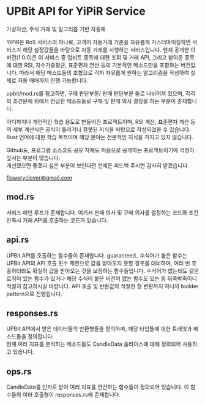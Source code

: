 # UPBit API for YiPiR Service
가상자산, 주식 거래 및 알고리즘 기반 자동매

YiPiR은 RoS 서비스의 하나로, 고객이 자동거래 기준을 자유롭게 커스터마이징하면 서비스가 해당 설정값들을 바탕으로 자동 거래를 시행하는 서비스입니다.
현재 공개한 이 버전(1.0.0)은 이 서비스 중 업비트 종목에 대한 조회 및 거래 API, 그리고 받아온 종목에 대한 RSI, 지수가중평균, 표준편차 연산 등의 기본적인 메소드만을 포함하는 버전입니다. 따라서 해당 메소드들의 조합으로 각자 자유롭게 원하는 알고리즘을 작성하여 실제로 자동 매매까지 진행 가능합니다.

upbit/mod.rs를 참고하면, 구매 판단부분/ 판매 판단부분 둘로 나뉘어져 있으며, 각각의 조건문에 위에서 언급한 메소드들로 구매 및 판매 의사 결정을 하는 부분이 존재합니다.

어디까지나 개인적인 학습 용도로 만들어진 프로젝트이며, RSI 계산, 표준편차 계산 등의 세부 계산식은 공식이 틀리거나 잘못된 지식을 바탕으로 작성되었을 수 있습니다. Rust 언어에 대한 학습 목적이며 해당 분야는 전문적인 지식을 가지고 있지 않습니다.

Github도, 프로그램 소스코드 공유 자체도 처음으로 공개하는 프로젝트이기에 걱정이 앞서는 부분이 많습니다.\
개선했으면 좋겠다 싶은 부분이 보인다면 언제든 피드백 주시면 감사히 받겠습니다.

floweryclover@gmail.com

## mod.rs
서비스 메인 루프가 존재합니다. 여기서 판매 의사 및 구매 의사를 결정하는 코드와 조건 만족시 거래 API를 호출하는 코드가 있습니다.

## api.rs
UPBit API를 호출하는 함수들이 존재합니다. guaranteed_ 수식어가 붙은 함수는 UPBit API의 API 호출 횟수 제한으로 값을 받아오지 못할 경우를 대비하여, 여러 번 호출하더라도 확실히 값을 받아오는 것을 보장하는 함수들입니다.
수식어가 없는데도 같은 로직이 있는 함수가 있거나 해당 수식어 붙은 버전이 없는 함수도 있는 등 뒤죽박죽이니 적절히 참고하시길 바랍니다.
API 호출 및 반환값의 적절한 형 변환까지 하나의 builder pattern으로 진행됩니다.

## responses.rs
UPBit API에서 받은 데이터들의 반환형들을 정의하며, 해당 타입들에 대한 트레잇과 메소드들을 정의합니다.\
현재 여러 지표를 분석하는 메소드들도 CandleData 슬라이스에 대해 정의되어 사용하고 있습니다.

## ops.rs
CandleData를 인자로 받아 여러 지표를 연산하는 함수들이 정의되어 있습니다. 이 함수들의 여러 호출형이 responses.rs에 존재합니다.
